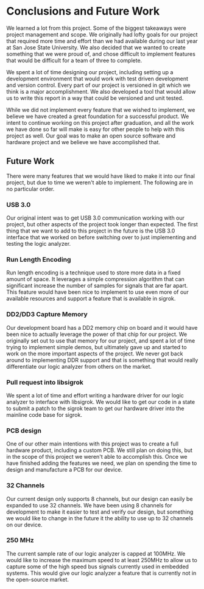 # Conclusions and Future Work #

We learned a lot from this project. Some of the biggest takeaways were project management and scope. We originally had lofty goals for our project that required more time and effort than we had available during our last year at San Jose State University. We also decided that we wanted to create something that we were proud of, and chose difficult to implement features that would be difficult for a team of three to complete. 

We spent a lot of time designing our project, including setting up a development environment that would work with test driven development and version control. Every part of our project is versioned in git which we think is a major accomplishment. We also developed a tool that would allow us to write this report in a way that could be versioned and unit tested.

While we did not implement every feature that we wished to implement, we believe we have created a great foundation for a successful product. We intent to continue working on this project after graduation, and all the work we have done so far will make is easy for other people to help with this project as well. Our goal was to make an open source software and hardware project and we believe we have accomplished that.

## Future Work ##

There were many features that we would have liked to make it into our final project, but due to time we weren't able to implement. The following are in no particular order.
 
### USB 3.0 ###

Our original intent was to get USB 3.0 communication working with our project, but other aspects of the project took longer than expected. The first thing that we want to add to this project in the future is the USB 3.0 interface that we worked on before switching over to just implementing and testing the logic analyzer. 

### Run Length Encoding ###

Run length encoding is a technique used to store more data in a fixed amount of space. It leverages a simple compression algorithm that can significant increase the number of samples for signals that are far apart. This feature would have been nice to implement to use even more of our available resources and support a feature that is available in sigrok.

### DD2/DD3 Capture Memory ###

Our development board has a DD2 memory chip on board and it would have been nice to actually leverage the power of that chip for our project. We originally set out to use that memory for our project, and spent a lot of time trying to implement simple demos, but ultimately gave up and started to work on the more important aspects of the project. We never got back around to implementing DDR support and that is something that would really differentiate our logic analyzer from others on the market.

### Pull request into libsigrok ###

We spent a lot of time and effort writing a hardware driver for our logic analyzer to interface with libsigrok. We would like to get our code in a state to submit a patch to the sigrok team to get our hardware driver into the mainline code base for sigrok. 

### PCB design ###

One of our other main intentions with this project was to create a full hardware product, including a custom PCB. We still plan on doing this, but in the scope of this project we weren't able to accomplish this. Once we have finished adding the features we need, we plan on spending the time to design and manufacture a PCB for our device.

### 32 Channels ###

Our current design only supports 8 channels, but our design can easily be expanded to use 32 channels. We have been using 8 channels for development to make it easier to test and verify our design, but something we would like to change in the future it the ability to use up to 32 channels on our device.

### 250 MHz ###

The current sample rate of our logic analyzer is capped at 100MHz. We would like to increase the maximum speed to at least 250MHz to allow us to capture some of the high speed bus signals currently used in embedded systems. This would give our logic analyzer a feature that is currently not in the open-source market. 